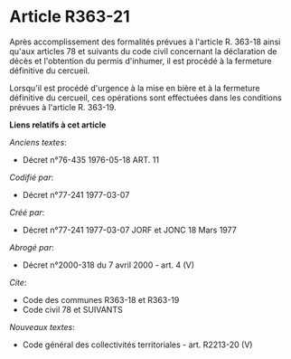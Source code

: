 # Article R363-21

Après accomplissement des formalités prévues à l'article R. 363-18 ainsi qu'aux articles 78 et suivants du code civil
concernant la déclaration de décès et l'obtention du permis d'inhumer, il est procédé à la fermeture définitive du cercueil.

Lorsqu'il est procédé d'urgence à la mise en bière et à la fermeture définitive du cercueil, ces opérations sont effectuées
dans les conditions prévues à l'article R. 363-19.

**Liens relatifs à cet article**

_Anciens textes_:

  - Décret n°76-435 1976-05-18 ART. 11

_Codifié par_:

  - Décret n°77-241 1977-03-07

_Créé par_:

  - Décret n°77-241 1977-03-07 JORF et JONC 18 Mars 1977

_Abrogé par_:

  - Décret n°2000-318 du 7 avril 2000 - art. 4 (V)

_Cite_:

  - Code des communes R363-18 et R363-19
  - Code civil 78 et SUIVANTS

_Nouveaux textes_:

  - Code général des collectivités territoriales - art. R2213-20 (V)
